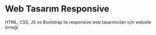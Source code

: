 # Web Tasarım Responsive
HTML, CSS, JS ve Bootstrap ile responsive web tasarımcıları için website örneği.
